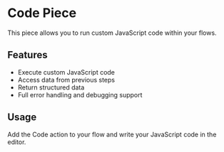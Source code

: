 # Code Piece

This piece allows you to run custom JavaScript code within your flows.

## Features
- Execute custom JavaScript code
- Access data from previous steps
- Return structured data
- Full error handling and debugging support

## Usage
Add the Code action to your flow and write your JavaScript code in the editor.